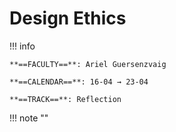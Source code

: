 # Design Ethics

!!! info 
    
    **==FACULTY==**: Ariel Guersenzvaig 

    **==CALENDAR==**: 16-04 → 23-04

    **==TRACK==**: Reflection

<div style="clear:both;"></div>

!!! note ""